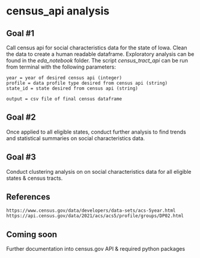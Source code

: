 # census_api analysis

## Goal #1

Call census api for social characteristics data for the state of Iowa. Clean the data to create a human readable dataframe. Exploratory analysis can be found in the _eda_notebook_ folder. The script _census_tract_api_ can be run from terminal with the following parameters:

```
year = year of desired census api (integer)
profile = data profile type desired from census api (string)
state_id = state desired from census api (string)

output = csv file of final census dataframe
```

## Goal #2
Once applied to all eligible states, conduct further analysis to find trends and statistical summaries on social characteristics data.

## Goal #3
Conduct clustering analysis on on social characteristics data for all eligible states & census tracts.

## References
```
https://www.census.gov/data/developers/data-sets/acs-5year.html
https://api.census.gov/data/2021/acs/acs5/profile/groups/DP02.html
```

## Coming soon

Further documentation into census.gov API & required python packages


